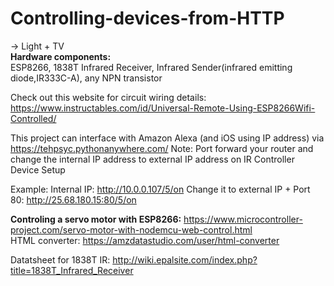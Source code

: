 # Controlling-devices-from-HTTP

-> Light + TV <br>
**Hardware components:** <br>
ESP8266, 1838T Infrared Receiver, Infrared Sender(infrared emitting diode,IR333C-A), any NPN transistor 

Check out this website for circuit wiring details: https://www.instructables.com/id/Universal-Remote-Using-ESP8266Wifi-Controlled/

This project can interface with Amazon Alexa (and iOS using IP address) via https://tehpsyc.pythonanywhere.com/ 
Note: Port forward your router and change the internal IP address to external IP address on IR Controller Device Setup 

Example: 
Internal IP: http://10.0.0.107/5/on
Change it to external IP + Port 80: http://25.68.180.15:80/5/on 
  
**Controling a servo motor with ESP8266:** https://www.microcontroller-project.com/servo-motor-with-nodemcu-web-control.html <br>
HTML converter: https://amzdatastudio.com/user/html-converter

Datatsheet for 1838T IR: http://wiki.epalsite.com/index.php?title=1838T_Infrared_Receiver
